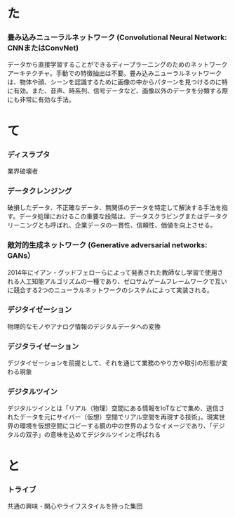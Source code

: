 # た #
### 畳み込みニューラルネットワーク (Convolutional Neural Network: CNNまたはConvNet)
 データから直接学習することができるディープラーニングのためのネットワークアーキテクチャ。手動での特徴抽出は不要。畳み込みニューラルネットワークは、物体や顔、シーンを認識するために画像の中からパターンを見つけるのに特に有効。また、音声、時系列、信号データなど、画像以外のデータを分類する際にも非常に有効な手法。

# て #
### ディスラプタ
 業界破壊者

### データクレンジング
 破損したデータ、不正確なデータ、無関係のデータを特定して解決する手法を指す。データ処理におけるこの重要な段階は、データスクラビングまたはデータクリーニングとも呼ばれ、企業データの一貫性、信頼性、価値を向上させる。

### 敵対的生成ネットワーク (Generative adversarial networks: GANs）
 2014年にイアン・グッドフェローらによって発表された教師なし学習で使用される人工知能アルゴリズムの一種であり、ゼロサムゲームフレームワークで互いに競合する2つのニューラルネットワークのシステムによって実装される。

### デジタイゼーション
 物理的なモノやアナログ情報のデジタルデータへの変換

### デジタライゼーション
 デジタイゼーションを前提として、それを通じて業務のやり方や取引の形態が変わる現象

### デジタルツイン
 デジタルツインとは「リアル（物理）空間にある情報をIoTなどで集め、送信されたデータを元にサイバー（仮想）空間でリアル空間を再現する技術」。現実世界の環境を仮想空間にコピーする鏡の中の世界のようなイメージであり、「デジタルの双子」の意味を込めてデジタルツインと呼ばれる


# と #
### トライブ
 共通の興味・関心やライフスタイルを持った集団

